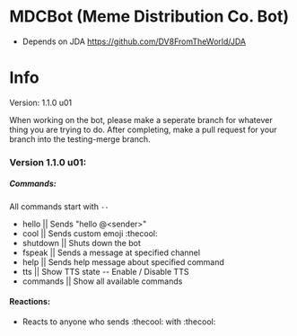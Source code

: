 # MDCBot (Meme Distribution Co. Bot)
- Depends on JDA https://github.com/DV8FromTheWorld/JDA

# Info

Version: 1.1.0 u01

When working on the bot, please make a seperate branch for whatever thing you are trying to do. After completing, make a pull request for your branch into the testing-merge branch.

### Version 1.1.0 u01:

##### Commands:
All commands start with `--`
* hello || Sends \"hello @\<sender>\"
* cool || Sends custom emoji :thecool:
* shutdown || Shuts down the bot
* fspeak || Sends a message at specified channel
* help || Sends help message about specified command
* tts || Show TTS state -- Enable / Disable TTS
* commands || Show all available commands

#### Reactions:
* Reacts to anyone who sends :thecool: with :thecool:
